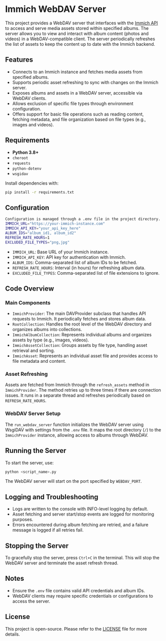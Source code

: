 # Immich WebDAV Server

This project provides a WebDAV server that interfaces with the [Immich API](https://github.com/immich-app/immich) to access and serve media assets stored within specified albums. The server allows you to view and interact with album content (photos and videos) in a WebDAV-compatible client. The server periodically refreshes the list of assets to keep the content up to date with the Immich backend.

## Features

- Connects to an Immich instance and fetches media assets from specified albums.
- Supports periodic asset refreshing to sync with changes on the Immich server.
- Exposes albums and assets in a WebDAV server, accessible via WebDAV clients.
- Allows exclusion of specific file types through environment configuration.
- Offers support for basic file operations such as reading content, fetching metadata, and file organization based on file types (e.g., images and videos).

## Requirements

- **Python 3.8+**
- `cheroot`
- `requests`
- `python-dotenv`
- `wsgidav`

Install dependencies with:

```bash
pip install -r requirements.txt
```

## Configuration
```bash
Configuration is managed through a .env file in the project directory. Required variables are:
IMMICH_URL="https://your-immich-instance.com"
IMMICH_API_KEY="your_api_key_here"
ALBUM_IDS="album_id1, album_id2"
REFRESH_RATE_HOURS=1
EXCLUDED_FILE_TYPES="png,jpg"
```

- `IMMICH_URL`: Base URL of your Immich instance.
- `IMMICH_API_KEY`: API key for authentication with Immich.
- `ALBUM_IDS`: Comma-separated list of album IDs to be fetched.
- `REFRESH_RATE_HOURS`: Interval (in hours) for refreshing album data.
- `EXCLUDED_FILE_TYPES`: Comma-separated list of file extensions to ignore.

## Code Overview

### Main Components

- `ImmichProvider`: The main DAVProvider subclass that handles API requests to Immich. It periodically fetches and stores album data.
- `RootCollection`: Handles the root level of the WebDAV directory and organizes albums into collections.
- `ImmichAlbumCollection`: Represents individual albums and organizes assets by type (e.g., images, videos).
- `ImmichAssetCollection`: Groups assets by file type, handling asset retrieval and sorting.
- `ImmichAsset`: Represents an individual asset file and provides access to file metadata and content.

### Asset Refreshing

Assets are fetched from Immich through the `refresh_assets` method in `ImmichProvider`. The method retries up to three times if there are connection issues. It runs in a separate thread and refreshes periodically based on `REFRESH_RATE_HOURS`.

### WebDAV Server Setup

The `run_webdav_server` function initializes the WebDAV server using WsgiDAV with settings from the `.env` file. It maps the root directory (`/`) to the `ImmichProvider` instance, allowing access to albums through WebDAV.

## Running the Server

To start the server, use:

```bash
python <script_name>.py
```

The WebDAV server will start on the port specified by `WEBDAV_PORT`.

## Logging and Troubleshooting

- Logs are written to the console with INFO-level logging by default.
- Asset fetching and server start/stop events are logged for monitoring purposes.
- Errors encountered during album fetching are retried, and a failure message is logged if all retries fail.

## Stopping the Server

To gracefully stop the server, press `Ctrl+C` in the terminal. This will stop the WebDAV server and terminate the asset refresh thread.

## Notes

- Ensure the `.env` file contains valid API credentials and album IDs.
- WebDAV clients may require specific credentials or configurations to access the server.

## License

This project is open-source. Please refer to the [LICENSE](./LICENSE) file for more details.